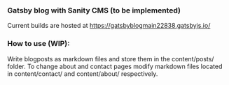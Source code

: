 ### Gatsby blog with Sanity CMS (to be implemented)

Current builds are hosted at https://gatsbyblogmain22838.gatsbyjs.io/

### How to use (WIP):

Write blogposts as markdown files and store them in the content/posts/ folder. To change about and contact pages modify markdown files located in content/contact/ and content/about/ respectively.
